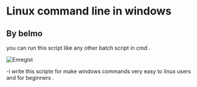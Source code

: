 # Linux command line in windows
## By belmo
you can run this script like any other batch script in cmd .

![Enregist](https://user-images.githubusercontent.com/51862296/59555482-d575f300-8faa-11e9-9343-16443f7db3c5.gif)



  -i write this scripte for make windows commands very easy to linux users and for beginners .
